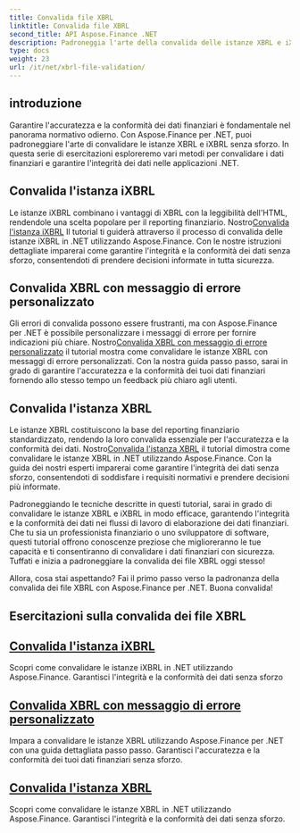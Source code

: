 ```yaml
---
title: Convalida file XBRL
linktitle: Convalida file XBRL
second_title: API Aspose.Finance .NET
description: Padroneggia l'arte della convalida delle istanze XBRL e iXBRL in .NET con i tutorial di Aspose.Finance. Garantisci l'integrità e la conformità dei dati senza sforzo.
type: docs
weight: 23
url: /it/net/xbrl-file-validation/
---
```


## introduzione

Garantire l'accuratezza e la conformità dei dati finanziari è fondamentale nel panorama normativo odierno. Con Aspose.Finance per .NET, puoi padroneggiare l'arte di convalidare le istanze XBRL e iXBRL senza sforzo. In questa serie di esercitazioni esploreremo vari metodi per convalidare i dati finanziari e garantire l'integrità dei dati nelle applicazioni .NET.

## Convalida l'istanza iXBRL

 Le istanze iXBRL combinano i vantaggi di XBRL con la leggibilità dell'HTML, rendendole una scelta popolare per il reporting finanziario. Nostro[Convalida l'istanza iXBRL](./validate-ixbrl-instance/) Il tutorial ti guiderà attraverso il processo di convalida delle istanze iXBRL in .NET utilizzando Aspose.Finance. Con le nostre istruzioni dettagliate imparerai come garantire l'integrità e la conformità dei dati senza sforzo, consentendoti di prendere decisioni informate in tutta sicurezza.

## Convalida XBRL con messaggio di errore personalizzato

Gli errori di convalida possono essere frustranti, ma con Aspose.Finance per .NET è possibile personalizzare i messaggi di errore per fornire indicazioni più chiare. Nostro[Convalida XBRL con messaggio di errore personalizzato](./validate-xbrl-with-customized-error-message/) il tutorial mostra come convalidare le istanze XBRL con messaggi di errore personalizzati. Con la nostra guida passo passo, sarai in grado di garantire l'accuratezza e la conformità dei tuoi dati finanziari fornendo allo stesso tempo un feedback più chiaro agli utenti.

## Convalida l'istanza XBRL

 Le istanze XBRL costituiscono la base del reporting finanziario standardizzato, rendendo la loro convalida essenziale per l'accuratezza e la conformità dei dati. Nostro[Convalida l'istanza XBRL](./validate-xbrl-instance/) il tutorial dimostra come convalidare le istanze XBRL in .NET utilizzando Aspose.Finance. Con la guida dei nostri esperti imparerai come garantire l'integrità dei dati senza sforzo, consentendoti di soddisfare i requisiti normativi e prendere decisioni più informate.

Padroneggiando le tecniche descritte in questi tutorial, sarai in grado di convalidare le istanze XBRL e iXBRL in modo efficace, garantendo l'integrità e la conformità dei dati nei flussi di lavoro di elaborazione dei dati finanziari. Che tu sia un professionista finanziario o uno sviluppatore di software, questi tutorial offrono conoscenze preziose che miglioreranno le tue capacità e ti consentiranno di convalidare i dati finanziari con sicurezza. Tuffati e inizia a padroneggiare la convalida dei file XBRL oggi stesso!

Allora, cosa stai aspettando? Fai il primo passo verso la padronanza della convalida dei file XBRL con Aspose.Finance per .NET. Buona convalida!
## Esercitazioni sulla convalida dei file XBRL
## [Convalida l'istanza iXBRL](./validate-ixbrl-instance/)
Scopri come convalidare le istanze iXBRL in .NET utilizzando Aspose.Finance. Garantisci l'integrità e la conformità dei dati senza sforzo
## [Convalida XBRL con messaggio di errore personalizzato](./validate-xbrl-with-customized-error-message/)
Impara a convalidare le istanze XBRL utilizzando Aspose.Finance per .NET con una guida dettagliata passo passo. Garantisci l'accuratezza e la conformità dei tuoi dati finanziari senza sforzo.
## [Convalida l'istanza XBRL](./validate-xbrl-instance/)
Scopri come convalidare le istanze XBRL in .NET utilizzando Aspose.Finance. Garantisci l'integrità e la conformità dei dati senza sforzo.